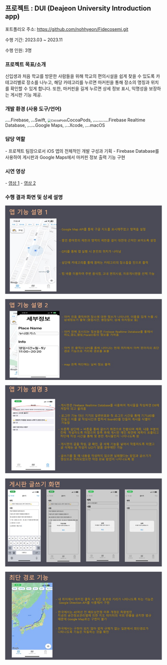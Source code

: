 ## 프로젝트 : DUI (Deajeon University Introduction app)

포트폴리오 주소: https://github.com/nohhyeon/Fidecosemi.git

수행 기간: 2023.03 ~ 2023.11

수행 인원: 3명

### 프로젝트 목표/소개

신입생과 처음 학교를 방문한 사람들을 위해 학교의 편의시설을 쉽게 찾을 수 있도록 카테고리별로 장소를 나누고, 해당 카테고리를 누르면 마커핀을 통해 장소의 명칭과 위치를 확인할 수 있게 합니다. 또한, 마커핀을 길게 누르면 상세 정보 표시, 익명성을 보장하는 게시판 기능 제공.

### 개발 환경 (사용 도구/언어)

<img src="https://cdn.jumpit.co.kr/images/stacks/firebase.png" alt="Firebase" style="zoom:25%;" />Firebase, <img src="https://cdn.jumpit.co.kr/images/stacks/swift.png" alt="Swift" style="zoom:25%;" />Swift, <img src="https://cdn.jumpit.co.kr/images/stacks/noStack.png" alt="CocoaPods" style="zoom: 67%;" />CocoaPods, <img src="https://cdn.jumpit.co.kr/images/stacks/FirebaseRealtimeDatabase.png" alt="Firebase Realtime Database" style="zoom:25%;" />Firebase Realtime Database, <img src="https://cdn.jumpit.co.kr/images/stacks/googlemaps.png" alt="Google Maps" style="zoom:25%;" />Google Maps, <img src="https://cdn.jumpit.co.kr/images/stacks/xcode.png" alt="Xcode" style="zoom:25%;" />Xcode, <img src="https://cdn.jumpit.co.kr/images/stacks/macos.png" alt="macOS" style="zoom:25%;" />macOS



### 담당 역할

\- 프로젝트 팀장으로서 iOS 앱의 전체적인 개발 구성과 기획
 \- Firebase Database를 사용하여 게시판과 Google Maps에서 마커핀 정보 출력 기능 구현

### 시연 영상

\- [영상 1](https://www.youtube.com/shorts/PKLn743jEoM)
 \- [영상 2](https://www.youtube.com/shorts/HAFVg5ZxwcM)

### 수행 결과 화면 및 상세 설명

![image-20240616145619135](../images/2024-06-16-DUI/image-20240616145619135.png)

![image-20240616145626057](../images/2024-06-16-DUI/image-20240616145626057.png)

![image-20240616145632220](../images/2024-06-16-DUI/image-20240616145632220.png)

![image-20240616145637692](../images/2024-06-16-DUI/image-20240616145637692.png)

![image-20240616145644542](../images/2024-06-16-DUI/image-20240616145644542.png)